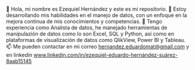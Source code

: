 👋 Hola, mi nombre es Ezequiel Hernández y este es mi repositorio.
👀 Estoy desarrollando mis habilidades en el manejo de datos, con un enfoque en la mejora continua de mis conocimientos y competencias.
📖 Tengo experiencia como Analista de datos, he manejado herramientas de manipulazión de datos como lo son Excel, SQL y Python, así como en plataformas de visualización de 
    datos como QlikView, Power BI y Tableau.
📫 Me pueden contactar en mi correo hernandez.eduardomat@gmail.com y en linkedin www.linkedin.com/in/ezequiel-eduardo-hernández-suárez-8aab15145

